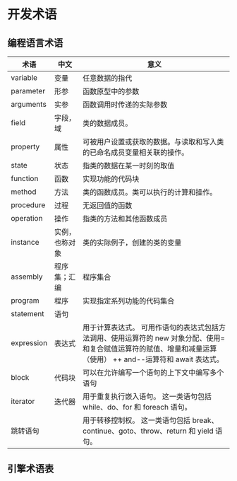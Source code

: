 # 开发术语

## 编程语言术语

| 术语       | 中文           | 意义                                                                                                                                                            |
| ---------- | -------------- | --------------------------------------------------------------------------------------------------------------------------------------------------------------- |
| variable   | 变量           | 任意数据的指代                                                                                                                                                  |
| parameter  | 形参           | 函数原型中的参数                                                                                                                                                |
| arguments  | 实参           | 函数调用时传递的实际参数                                                                                                                                        |
| field      | 字段，域       | 类的数据成员。                                                                                                                                                  |
| property   | 属性           | 可被用户设置或获取的数据。与读取和写入类的已命名成员变量相关联的操作。                                                                                          |
| state      | 状态           | 指类的数据在某一时刻的取值                                                                                                                                      |
| function   | 函数           | 实现功能的代码块                                                                                                                                                |
| method     | 方法           | 类的函数成员。类可以执行的计算和操作。                                                                                                                          |
| procedure  | 过程           | 无返回值的函数                                                                                                                                                  |
| operation  | 操作           | 指类的方法和其他函数成员                                                                                                                                        |
| instance   | 实例，也称对象 | 类的实际例子，创建的类的变量                                                                                                                                    |
| assembly   | 程序集；汇编   | 程序集合                                                                                                                                                        |
| program    | 程序           | 实现指定系列功能的代码集合                                                                                                                                      |
| statement  | 语句           |
| expression | 表达式         | 用于计算表达式。 可用作语句的表达式包括方法调用、使用运算符的 new 对象分配、使用=和复合赋值运算符的赋值、增量和减量运算（使用） ++ and--运算符和 await 表达式。 |
| block      | 代码块         | 可以在允许编写一个语句的上下文中编写多个语句                                                                                                                    |
| iterator   | 迭代器         | 用于重复执行嵌入语句。 这一类语句包括 while、do、for 和 foreach 语句。                                                                                          |
| 跳转语句   |                | 用于转移控制权。 这一类语句包括 break、continue、goto、throw、return 和 yield 语句。                                                                            |

## 引擎术语表
